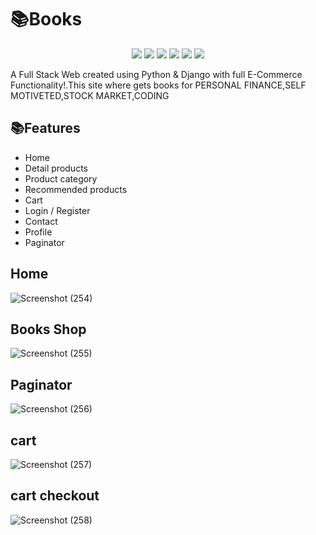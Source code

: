 # 📚Books

<p align='center'>
<img src="https://img.shields.io/badge/Django-239120?logo=django&logoColor=white" />
<img src="https://img.shields.io/badge/SQL%20Server-CC2927?logo=microsoft-sql-server&logoColor=white" />
<img src="https://img.shields.io/badge/html5-E34F26?logo=html5&logoColor=white" />
<img src="https://img.shields.io/badge/css3-1572B6?logo=css3&logoColor=white" />
<img src="https://img.shields.io/badge/bootstrap-563D7C?logo=bootstrap&logoColor=white" />
<img src="https://img.shields.io/badge/Github-181717?logo=github&logoColor=white" />
</p>

A Full Stack Web created using Python & Django with full E-Commerce Functionality!.This site where gets books for PERSONAL FINANCE,SELF MOTIVETED,STOCK MARKET,CODING 


##  📚Features

- Home 
- Detail products
- Product category
- Recommended products
- Cart
- Login / Register
- Contact 
- Profile
- Paginator


## Home
![Screenshot (254)](https://user-images.githubusercontent.com/112808009/203258812-9eda11f0-aeb4-4d8d-8c8c-6e4b2ff0075b.png)
## Books Shop
![Screenshot (255)](https://user-images.githubusercontent.com/112808009/203258844-91718246-65a1-4b42-8d41-fcf49d953d6b.png)
## Paginator
![Screenshot (256)](https://user-images.githubusercontent.com/112808009/203258866-7930e1c1-0c8c-4479-9c5c-f6dc5af51148.png)
## cart
![Screenshot (257)](https://user-images.githubusercontent.com/112808009/203258985-55d0a21a-a991-47a2-a0a2-5005b8f14849.png)
##  cart checkout
![Screenshot (258)](https://user-images.githubusercontent.com/112808009/203259006-792d9612-08ef-4361-8700-e3cd6d791f6e.png)

